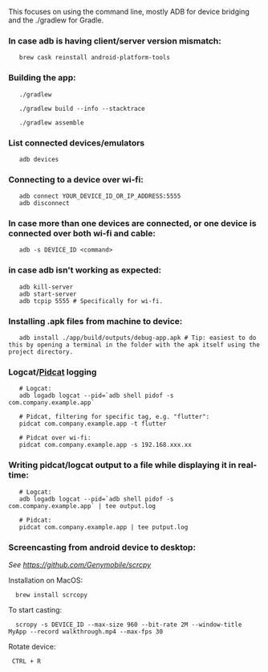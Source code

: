 This focuses on using the command line, mostly ADB for device bridging and the ./gradlew for Gradle.

### In case adb is having client/server version mismatch:

       brew cask reinstall android-platform-tools

### Building the app:
       ./gradlew
       
       ./gradlew build --info --stacktrace
       
       ./gradlew assemble
       
### List connected devices/emulators

       adb devices
      
### Connecting to a device over wi-fi:

       adb connect YOUR_DEVICE_ID_OR_IP_ADDRESS:5555
       adb disconnect

### In case more than one devices are connected, or one device is connected over both wi-fi and cable:

       adb -s DEVICE_ID <command>

### in case adb isn't working as expected:

       adb kill-server
       adb start-server
       adb tcpip 5555 # Specifically for wi-fi.

### Installing .apk files from machine to device:

       adb install ./app/build/outputs/debug-app.apk # Tip: easiest to do this by opening a terminal in the folder with the apk itself using the project directory.

### Logcat/[Pidcat](https://github.com/JakeWharton/pidcat) logging
       
       # Logcat:
       adb logadb logcat --pid=`adb shell pidof -s com.company.example.app`

       # Pidcat, filtering for specific tag, e.g. "flutter":
       pidcat com.company.example.app -t flutter
       
       # Pidcat over wi-fi:
       pidcat com.company.example.app -s 192.168.xxx.xx
       
### Writing pidcat/logcat output to a file while displaying it in real-time:
       
       # Logcat:
       adb logadb logcat --pid=`adb shell pidof -s com.company.example.app` | tee output.log
       
       # Pidcat:
       pidcat com.company.example.app | tee putput.log

### Screencasting from android device to desktop:

  _See https://github.com/Genymobile/scrcpy_
  
  Installation on MacOS:  
  
      brew install scrcopy
  
  To start casting:
  
      scropy -s DEVICE_ID --max-size 960 --bit-rate 2M --window-title MyApp --record walkthrough.mp4 --max-fps 30
      
  Rotate device:
  
     CTRL + R
